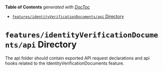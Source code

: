 <!-- START doctoc generated TOC please keep comment here to allow auto update -->
<!-- DON'T EDIT THIS SECTION, INSTEAD RE-RUN doctoc TO UPDATE -->

**Table of Contents** _generated with [DocToc](https://github.com/thlorenz/doctoc)_

- [`features/identityVerificationDocuments/api` Directory](#featuresidentityverificationdocumentsapi-directory)

<!-- END doctoc generated TOC please keep comment here to allow auto update -->

# `features/identityVerificationDocuments/api` Directory

The api folder should contain exported API request declarations and api hooks related to the IdentityVerificationDocuments feature.
